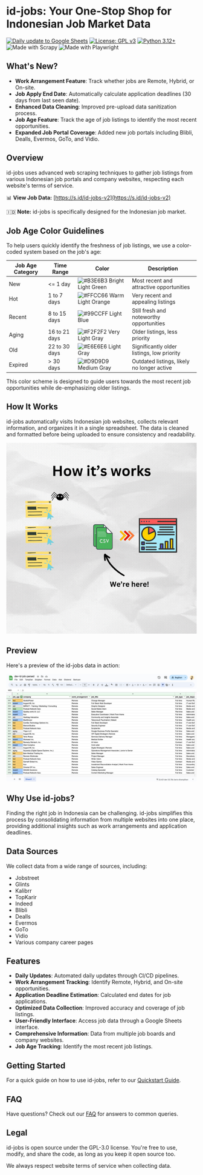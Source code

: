 # id-jobs: Your One-Stop Shop for Indonesian Job Market Data

[![Daily update to Google Sheets](https://github.com/ceroberoz/id-jobs/actions/workflows/scrape.yml/badge.svg)](https://github.com/ceroberoz/id-jobs/actions/workflows/scrape.yml)
[![License: GPL v3](https://img.shields.io/badge/License-GPLv3-blue.svg)](https://www.gnu.org/licenses/gpl-3.0)
[![Python 3.12+](https://img.shields.io/badge/python-3.12+-blue.svg)](https://www.python.org/downloads/)
![Made with Scrapy](https://img.shields.io/badge/Made%20with-Scrapy-green.svg)
![Made with Playwright](https://img.shields.io/badge/Made%20with-Playwright-orange.svg)

## What's New?

- **Work Arrangement Feature**: Track whether jobs are Remote, Hybrid, or On-site.
- **Job Apply End Date**: Automatically calculate application deadlines (30 days from last seen date).
- **Enhanced Data Cleaning**: Improved pre-upload data sanitization process.
- **Job Age Feature**: Track the age of job listings to identify the most recent opportunities.
- **Expanded Job Portal Coverage**: Added new job portals including Blibli, Dealls, Evermos, GoTo, and Vidio.

## Overview

id-jobs uses advanced web scraping techniques to gather job listings from various Indonesian job portals and company websites, respecting each website's terms of service.

📊 **View Job Data:** [https://s.id/id-jobs-v2](https://s.id/id-jobs-v2)

🇮🇩 **Note:** id-jobs is specifically designed for the Indonesian job market.

## Job Age Color Guidelines

To help users quickly identify the freshness of job listings, we use a color-coded system based on the job's age:

| Job Age Category | Time Range | Color | Description |
|------------------|------------|-------|-------------|
| New | <= 1 day | ![#B3E6B3](https://via.placeholder.com/15/B3E6B3/000000?text=+) Bright Light Green | Most recent and attractive opportunities |
| Hot | 1 to 7 days | ![#FFCC66](https://via.placeholder.com/15/FFCC66/000000?text=+) Warm Light Orange | Very recent and appealing listings |
| Recent | 8 to 15 days | ![#99CCFF](https://via.placeholder.com/15/99CCFF/000000?text=+) Light Blue | Still fresh and noteworthy opportunities |
| Aging | 16 to 21 days | ![#F2F2F2](https://via.placeholder.com/15/F2F2F2/000000?text=+) Very Light Gray | Older listings, less priority |
| Old | 22 to 30 days | ![#E6E6E6](https://via.placeholder.com/15/E6E6E6/000000?text=+) Light Gray | Significantly older listings, low priority |
| Expired | > 30 days | ![#D9D9D9](https://via.placeholder.com/15/D9D9D9/000000?text=+) Medium Gray | Outdated listings, likely no longer active |

This color scheme is designed to guide users towards the most recent job opportunities while de-emphasizing older listings.

## How It Works

id-jobs automatically visits Indonesian job websites, collects relevant information, and organizes it in a single spreadsheet. The data is cleaned and formatted before being uploaded to ensure consistency and readability.

![How Scraper Works](how-scraper-works.gif)

## Preview

Here's a preview of the id-jobs data in action:

![id-jobs Preview](screen-capture-dev.png)

## Why Use id-jobs?

Finding the right job in Indonesia can be challenging. id-jobs simplifies this process by consolidating information from multiple websites into one place, providing additional insights such as work arrangements and application deadlines.

## Data Sources

We collect data from a wide range of sources, including:
- Jobstreet
- Glints
- Kalibrr
- TopKarir
- Indeed
- Blibli
- Dealls
- Evermos
- GoTo
- Vidio
- Various company career pages

## Features

- **Daily Updates**: Automated daily updates through CI/CD pipelines.
- **Work Arrangement Tracking**: Identify Remote, Hybrid, and On-site opportunities.
- **Application Deadline Estimation**: Calculated end dates for job applications.
- **Optimized Data Collection**: Improved accuracy and coverage of job listings.
- **User-Friendly Interface**: Access job data through a Google Sheets interface.
- **Comprehensive Information**: Data from multiple job boards and company websites.
- **Job Age Tracking**: Identify the most recent job listings.

## Getting Started

For a quick guide on how to use id-jobs, refer to our [Quickstart Guide](QUICKSTART.md).

## FAQ

Have questions? Check out our [FAQ](FAQ.md) for answers to common queries.

## Legal

id-jobs is open source under the GPL-3.0 license. You're free to use, modify, and share the code, as long as you keep it open source too.

We always respect website terms of service when collecting data.